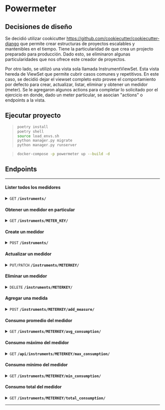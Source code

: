 # Powermeter


## Decisiones de diseño

Se decidió utilizar cookicutter https://github.com/cookiecutter/cookiecutter-django que permite crear estructuras de proyectos escalables y mantenibles en el tiempo. Tiene la particularidad de que crea un projecto preparado para producción. Dado esto, se eliminaron algunas particularidades que nos ofrece este creador de proyectos. 

Por otro lado, se utilizó una vista sola llamada InstrumentViewSet. Esta vista hereda de ViewSet que permite cubrir casos comunes y repetitivos. En este caso, se decidió dejar el viewset completo esto provee el comportamiento por defecto para crear, actualizar, listar, eliminar y obtener un medidor (meter). Se le agregaron algunos actions para completar lo solicitado por el ejercicio en donde, dado un meter particular, se asocian "actions" o endpoints a la vista.

## Ejecutar proyecto

>```bash
> poetry install
> poetry shell
> source load_envs.sh
> python manager.py migrate
> python manager.py runserver
>```

>```bash
> docker-compose -p powermeter up --build -d
>```



## Endpoints

------------------------------------------------------------------------------------------

#### Lister todos los medidores

<details>
 <summary><code>GET</code> <code><b>/instruments/</b></code></summary>

##### Parameters

> | name      |  type     | data type               | description                                                           |
> |-----------|-----------|-------------------------|-----------------------------------------------------------------------|
> | N/A      |  N/A | N/A   | N/A  |


##### Responses

> | http code    | content-type                      | response |
> |---------------|----------|---------------------------------------------------------------------|
> | `200`        | `application/json`        | JSON  |                         |

##### Example cURL

> ```bash
>  curl -X GET http://127.0.0.1:8000/api/instruments/
> ```

</details>


#### Obtener un medidor en particular

<details>
 <summary><code>GET</code> <code><b>/instruments/METER_KEY/</b></code></summary>

##### Parameters

> | name      |  type     | data type               | description                                                           |
> |-----------|-----------|-------------------------|-----------------------------------------------------------------------|
> | N/A      |  N/A | N/A   | N/A  |


##### Responses

> | http code    | content-type                      | response |
> |---------------|----------|---------------------------------------------------------------------|
> | `200`        | `application/json`        | JSON  |   |

##### Example cURL

> ```bash
>  curl -X GET http://127.0.0.1:8000/api/instruments/meter123/
> ```

</details>


#### Create un medidor

<details>
 <summary><code>POST</code> <code><b>/instruments/</b></code></summary>

##### Parameters

> | name              |  type     | data type | description             |
> |-------------------|-----------|-------------------------|-------------------------------------|
> | `meter_key` |  required | str       | clave unica del medidor |
> | `name` |  required | str       | nombre del medidor      |


##### Responses

> | http code | content-type        | response| 
> |-----------|---------------------|---------|
> | `201`     | `application/json`  | JSON  |

##### Example cURL

> ```bash
>  curl -X POST -H 'Content-Type: application/json' -d '{"meter_key":"<METER-KEY>","name":"<NAME>"}' http://127.0.0.1:8000/api/instruments/
> ```

</details>

#### Actualizar un medidor

<details>
 <summary><code>PUT/PATCH</code> <code><b>/instruments/METERKEY/</b></code></summary>

##### Parameters

> | name              |  type     | data type | description             |
> |-------------------|-----------|-------------------------|-------------------------------------|
> | `meter_key` |  required | str       | clave unica del medidor |
> | `name` |  required | str       | nombre del medidor      |


##### Responses

> | http code | content-type        | response | 
> |---------------------|-----------|---------------------|
> | `200`     | `application/json`  | JSON  |

##### Example cURL

> ```bash
>  curl -X PUT -H 'Content-Type: application/json' -d '{"meter_key":"<METER-KEY>","name":"<NAME>"}' http://127.0.0.1:8000/api/instruments/<METER-KEY>/
> ```

> ```bash
>  curl -X PATCH -H 'Content-Type: application/json' -d '{"meter_key":"<METER-KEY>"}' http://127.0.0.1:8000/api/instruments/<METER-KEY>/
> ```

</details>


#### Eliminar un medidor

<details>
 <summary><code>DELETE</code> <code><b>/instruments/METERKEY/</b></code></summary>

##### Parameters

> | name      |  type     | data type               | description                                                           |
> |-----------|-----------|-------------------------|-----------------------------------------------------------------------|
> | N/A      |  N/A | N/A   | N/A  |


##### Responses

> | http code | content-type       | response | 
> |-----------|---------------------|-----------|
> | `204`     | `application/json` | JSON  |

##### Example cURL

> ```bash
>  curl -X DELETE http://127.0.0.1:8000/api/instruments/<METER-KEY>/
> ```

</details>


#### Agregar una medida

<details>
 <summary><code>POST</code> <code><b>/instruments/METERKEY/add_measure/</b></code></summary>

##### Parameters

> | name              |  type     | data type | description           |
> |-------------------|-----------|-----------------------|---|
> | `consumption` |  required | int       | medida positiva del medidor |



##### Responses

> | http code | content-type        | response | 
> |-----------|---------------------|-----------|
> | `201`     | `application/json`  | JSON  |

##### Example cURL

> ```bash
>  curl -X POST -H 'Content-Type: application/json' -d '{"consumption": 10}' http://127.0.0.1:8000/api/instruments/<METER-KEY>/add_measure/
> ```


</details>


#### Consumo promedio del medidor

<details>
 <summary><code>GET</code> <code><b>/instruments/METERKEY/avg_consumption/</b></code></summary>

##### Parameters

> | name |  type     | data type | description  |
> |-------|-----|--------------|-----------|
> | N/A |  N/A | N/A | N/A          |



##### Responses

> | http code | content-type        | response | 
> |-----------|-----------|---------------------|
> | `200`     | `application/json`  | JSON  |

##### Example cURL

> ```bash
>  curl -X GET http://127.0.0.1:8000/api/instruments/<METER-KEY>/avg_consumption/
> ```


</details>


#### Consumo máximo del medidor

<details>
 <summary><code>GET</code> <code><b>/api/instruments/METERKEY/max_consumption/</b></code></summary>

##### Parameters

> | name |  type     | data type | description  |
> |-------|-----|--------------|-----------|
> | N/A |  N/A | N/A | N/A          |



##### Responses

> | http code | content-type        | response | 
> |-----------|-----------|---------------------|
> | `200`     | `application/json`  | JSON  |

##### Example cURL

> ```bash
>  curl -X GET http://127.0.0.1:8000/api/instruments/<METER-KEY>/max_consumption/
> ```


</details>

#### Consumo mínimo del medidor

<details>
 <summary><code>GET</code> <code><b>/instruments/METERKEY/min_consumption/</b></code></summary>

##### Parameters

> | name |  type     | data type | description  |
> |-------|-----|--------------|-----------|
> | N/A |  N/A | N/A | N/A          |



##### Responses

> | http code | content-type        | response | 
> |-----------|-----------|---------------------|
> | `200`     | `application/json`  | JSON  |

##### Example cURL

> ```bash
>  curl -X GET http://127.0.0.1:8000/api/instruments/<METER-KEY>/min_consumption/
> ```


</details>

#### Consumo total del medidor

<details>
 <summary><code>GET</code> <code><b>/instruments/METERKEY/total_consumption/</b></code></summary>

##### Parameters

> | name |  type     | data type | description  |
> |-------|-----|--------------|-----------|
> | N/A |  N/A | N/A | N/A          |



##### Responses

> | http code | content-type        | response | 
> |-----------|-----------|---------------------|
> | `200`     | `application/json`  | JSON  |

##### Example cURL

> ```bash
>  curl -X GET http://127.0.0.1:8000/api/instruments/<METER-KEY>/total_consumption/
> ```


</details>

------------------------------------------------------------------------------------------


